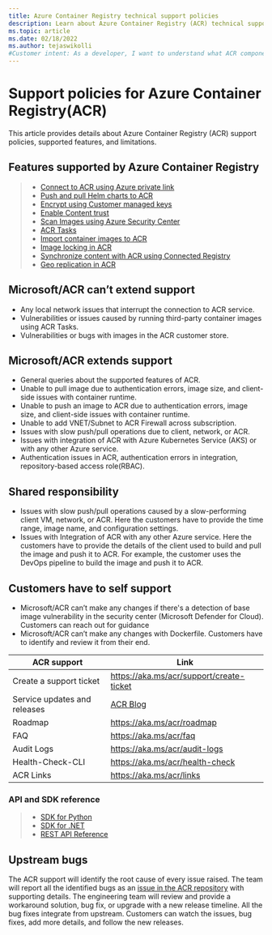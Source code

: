 ```yaml
---
title: Azure Container Registry technical support policies
description: Learn about Azure Container Registry (ACR) technical support policies
ms.topic: article
ms.date: 02/18/2022
ms.author: tejaswikolli
#Customer intent: As a developer, I want to understand what ACR components I need to manage, what components are managed by Microsoft.
---
```


# Support policies for Azure Container Registry(ACR)

This article provides details about Azure Container Registry (ACR) support policies, supported features, and limitations.

## Features supported by Azure Container Registry

>* [Connect to ACR using Azure private link](container-registry-private-link.md)
>* [Push and pull Helm charts to ACR](container-registry-helm-repos.md)
>* [Encrypt using Customer managed keys](container-registry-customer-managed-keys.md)
>* [Enable Content trust](container-registry-content-trust.md)
>* [Scan Images using Azure Security Center](../defender-for-cloud/defender-for-container-registries-introduction.md)
>* [ACR Tasks](./container-registry-tasks-overview.md)
>* [Import container images to ACR](container-registry-import-images.md)
>* [Image locking in ACR](container-registry-image-lock.md)
>* [Synchronize content with ACR using Connected Registry](intro-connected-registry.md)
>* [Geo replication in ACR](container-registry-geo-replication.md)

## Microsoft/ACR can’t extend support 

* Any local network issues that interrupt the connection to ACR service. 
* Vulnerabilities or issues caused by running third-party container images using ACR Tasks.
* Vulnerabilities or bugs with images in the ACR customer store. 

## Microsoft/ACR extends support 

* General queries about the supported features of ACR.  
* Unable to pull image due to authentication errors, image size, and client-side issues with container runtime.
* Unable to push an image to ACR due to authentication errors, image size, and client-side issues with container runtime.
* Unable to add VNET/Subnet to ACR Firewall across subscription.
* Issues with slow push/pull operations due to client, network, or ACR.
* Issues with integration of ACR with Azure Kubernetes Service (AKS) or with any other Azure service.
* Authentication issues in ACR, authentication errors in integration, repository-based access role(RBAC). 

## Shared responsibility

* Issues with slow push/pull operations caused by a slow-performing client VM, network, or ACR. Here the customers have to provide the time range, image name, and configuration settings.
* Issues with Integration of ACR with any other Azure service. Here the customers have to provide the details of the client used to build and pull the image and push it to ACR. For example, the customer uses the DevOps pipeline to build the image and push it to ACR.

## Customers have to self support
 
* Microsoft/ACR can’t make any changes if there's a detection of base image vulnerability in the security center (Microsoft Defender for Cloud). Customers can reach out for guidance
* Microsoft/ACR can’t make any changes with Dockerfile. Customers have to identify and review it from their end.  

| ACR support                  | Link                                                                       |
| ---------------------------- | -------------------------------------------------------------------------- |
| Create a support ticket      | https://aka.ms/acr/support/create-ticket                                   |
| Service updates and releases | [ACR Blog](https://azure.microsoft.com/blog/tag/azure-container-registry/) |
| Roadmap                      | https://aka.ms/acr/roadmap                                                 |
| FAQ                          | https://aka.ms/acr/faq                                                     |
| Audit Logs                   | https://aka.ms/acr/audit-logs                                              |
| Health-Check-CLI             | https://aka.ms/acr/health-check                                            |
| ACR Links                    | https://aka.ms/acr/links                                                   |
### API and SDK reference

>* [SDK for Python](https://pypi.org/project/azure-mgmt-containerregistry/)
>* [SDK for .NET](https://www.nuget.org/packages/Azure.Containers.ContainerRegistry)
>* [REST API Reference](/rest/api/containerregistry/)

## Upstream bugs

The ACR support will identify the root cause of every issue raised. The team will report all the identified bugs as an [issue in the ACR repository](https://github.com/Azure/acr/issues) with supporting details. The engineering team will review and provide a workaround solution, bug fix, or upgrade with a new release timeline. All the bug fixes integrate from upstream.
Customers can watch the issues, bug fixes, add more details, and follow the new releases.